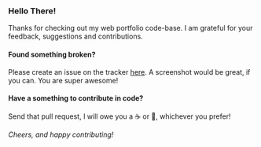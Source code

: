 ### Hello There!

Thanks for checking out my web portfolio code-base. I am grateful for your
feedback, suggestions and contributions.

#### Found something broken?

Please create an issue on the tracker
[here](https://github.com/raisedadead/raisedadead/issues/new). A screenshot
would be great, if you can. You are super awesome!

#### Have a something to contribute in code?

Send that pull request, I will owe you a :coffee: or :beer:, whichever you
prefer!

_Cheers, and happy contributing!_
